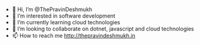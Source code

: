- 👋 Hi, I’m @ThePravinDeshmukh
- 👀 I’m interested in software development
- 🌱 I’m currently learning cloud technologies
- 💞️ I’m looking to collaborate on dotnet, javascript and cloud technologies
- 📫 How to reach me http://thepravindeshmukh.in

<!---
ThePravinDeshmukh/ThePravinDeshmukh is a ✨ special ✨ repository because its `README.md` (this file) appears on your GitHub profile.
You can click the Preview link to take a look at your changes.
--->
